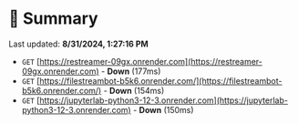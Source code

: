 # 📖 Summary
Last updated: **8/31/2024, 1:27:16 PM**

- `GET` [https://restreamer-09gx.onrender.com](https://restreamer-09gx.onrender.com) - **Down** (177ms)
- `GET` [https://filestreambot-b5k6.onrender.com/](https://filestreambot-b5k6.onrender.com/) - **Down** (154ms)
- `GET` [https://jupyterlab-python3-12-3.onrender.com](https://jupyterlab-python3-12-3.onrender.com) - **Down** (150ms)
